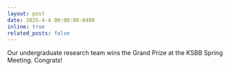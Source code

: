 ```yaml
---
layout: post
date: 2025-4-4 00:00:00-0400
inline: true
related_posts: false
---
```


Our undergraduate research team wins the Grand Prize at the KSBB Spring Meeting. Congrats!

